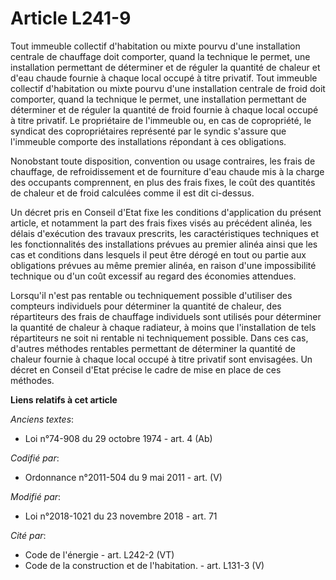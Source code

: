 # Article L241-9

Tout immeuble collectif d'habitation ou mixte pourvu d'une installation centrale de chauffage doit comporter, quand la
technique le permet, une installation permettant de déterminer et de réguler la quantité de chaleur et d'eau chaude fournie à
chaque local occupé à titre privatif. Tout immeuble collectif d'habitation ou mixte pourvu d'une installation centrale de
froid doit comporter, quand la technique le permet, une installation permettant de déterminer et de réguler la quantité de
froid fournie à chaque local occupé à titre privatif. Le propriétaire de l'immeuble ou, en cas de copropriété, le syndicat
des copropriétaires représenté par le syndic s'assure que l'immeuble comporte des installations répondant à ces obligations.

Nonobstant toute disposition, convention ou usage contraires, les frais de chauffage, de refroidissement et de fourniture
d'eau chaude mis à la charge des occupants comprennent, en plus des frais fixes, le coût des quantités de chaleur et de froid
calculées comme il est dit ci-dessus.

Un décret pris en Conseil d'Etat fixe les conditions d'application du présent article, et notamment la part des frais fixes
visés au précédent alinéa, les délais d'exécution des travaux prescrits, les caractéristiques techniques et les
fonctionnalités des installations prévues au premier alinéa ainsi que les cas et conditions dans lesquels il peut être dérogé
en tout ou partie aux obligations prévues au même premier alinéa, en raison d'une impossibilité technique ou d'un coût
excessif au regard des économies attendues.

Lorsqu'il n'est pas rentable ou techniquement possible d'utiliser des compteurs individuels pour déterminer la quantité de
chaleur, des répartiteurs des frais de chauffage individuels sont utilisés pour déterminer la quantité de chaleur à chaque
radiateur, à moins que l'installation de tels répartiteurs ne soit ni rentable ni techniquement possible. Dans ces cas,
d'autres méthodes rentables permettant de déterminer la quantité de chaleur fournie à chaque local occupé à titre privatif
sont envisagées. Un décret en Conseil d'Etat précise le cadre de mise en place de ces méthodes.

**Liens relatifs à cet article**

_Anciens textes_:

  - Loi n°74-908 du 29 octobre 1974 - art. 4 (Ab)

_Codifié par_:

  - Ordonnance n°2011-504 du 9 mai 2011 - art. (V)

_Modifié par_:

  - Loi n°2018-1021 du 23 novembre 2018 - art. 71

_Cité par_:

  - Code de l'énergie - art. L242-2 (VT)
  - Code de la construction et de l'habitation. - art. L131-3 (V)
